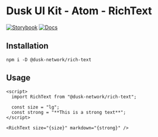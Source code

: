 # Dusk UI Kit - Atom - RichText

[![Storybook](https://img.shields.io/badge/Storybook-Component_Playground-%23FF4785?style=flat&rich-text=storybook)](https://dusk-network.github.io/dusk-ui-kit/?path=/story/components-atoms-rich-text)
[![Docs](https://img.shields.io/badge/Documentation-%235E35CF?style=flat)](https://dusk-network.github.io/dusk-ui-kit/docs/components/atoms/rich-text)

## Installation

```
npm i -D @dusk-network/rich-text
```

## Usage

<!-- MARKDOWN-AUTO-DOCS:START (CODE:src=../../../examples/src/atoms/rich-text/RichText_01.svelte) -->
<!-- The below code snippet is automatically added from ../../../examples/src/atoms/rich-text/RichText_01.svelte -->
```svelte
<script>
  import RichText from "@dusk-network/rich-text";

  const size = "lg";
  const strong = "**This is a strong text**";
</script>

<RichText size="{size}" markdown="{strong}" />
```
<!-- MARKDOWN-AUTO-DOCS:END -->

